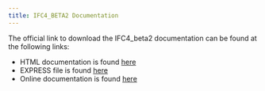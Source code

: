 ```yaml
---
title: IFC4_BETA2 Documentation
---
```

<p>The official link to download the IFC4_beta2 documentation can be found at the following links:</p>

<ul>
  <li>HTML documentation is found <a href="http://www.buildingsmart-tech.org/downloads/ifc/ifc2x4-beta2/20090928_IfcR2x4_beta2_HTML_distribution.zip">here</a></li>
  <li>EXPRESS file is found <a href="http://www.buildingsmart-tech.org/downloads/ifc/ifc2x4-beta2/20090928_IfcR2x4_beta2_EXPRESS_longform.zip">here</a></li>
  <li>Online documentation is found <a href="http://www.buildingsmart-tech.org/ifc/IFC2x4/beta2/html/index.htm">here</a></li>
</ul>